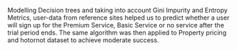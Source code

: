 Modelling Decision trees and taking into account Gini Impurity and Entropy Metrics, user-data from reference sites helped us to predict whether a user will sign up for the Premium Service, Basic Service or no service after the trial period ends. The same algorithm was then applied to Property pricing and hotornot dataset to achieve moderate success.  
